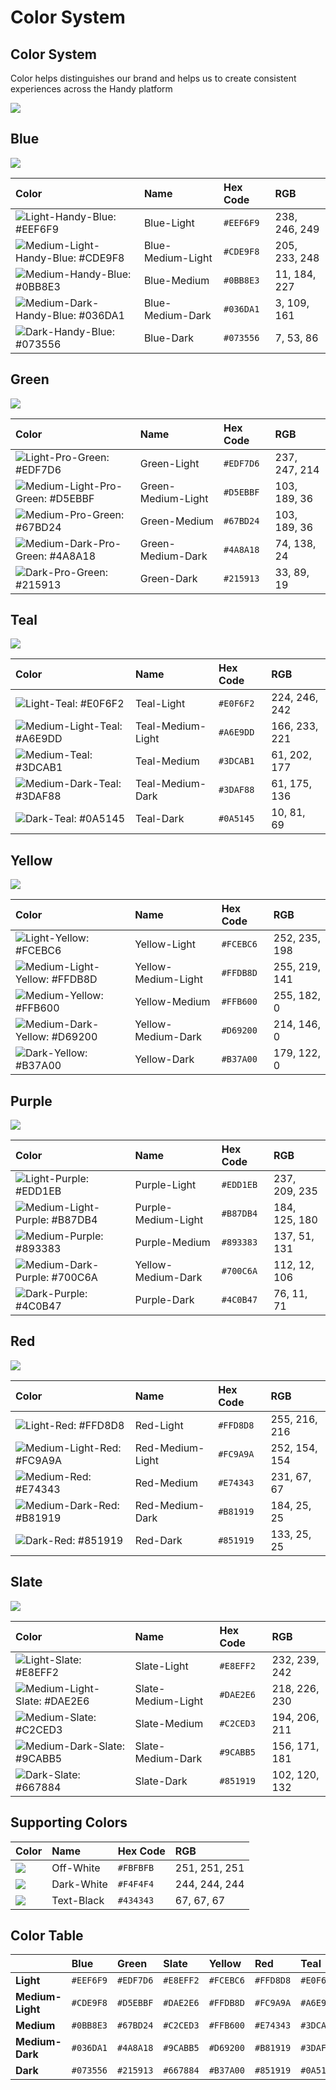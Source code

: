 # Color System

## Color System

Color helps distinguishes our brand and helps us to create consistent experiences across the Handy platform

![](../.gitbook/assets/overview.png)

## Blue

![](../.gitbook/assets/blue.png)

| Color | Name | Hex Code | RGB |
| :--- | :--- | :--- | :--- |
| ![Light-Handy-Blue: \#EEF6F9](../.gitbook/assets/light-handy-blue.png) | Blue-Light | `#EEF6F9` | 238, 246, 249 |
| ![Medium-Light-Handy-Blue: \#CDE9F8](../.gitbook/assets/medium-light-handy-blue.png) | Blue-Medium-Light | `#CDE9F8` | 205, 233, 248 |
| ![Medium-Handy-Blue: \#0BB8E3](../.gitbook/assets/medium-handy-blue.png) | Blue-Medium | `#0BB8E3` | 11, 184, 227 |
| ![Medium-Dark-Handy-Blue: \#036DA1](../.gitbook/assets/medium-dark-handy-blue.png) | Blue-Medium-Dark | `#036DA1` | 3, 109, 161 |
| ![Dark-Handy-Blue: \#073556](../.gitbook/assets/dark-handy-blue.png) | Blue-Dark | `#073556` | 7, 53, 86 |

## Green

![](../.gitbook/assets/green.png)

| Color | Name | Hex Code | RGB |
| :--- | :--- | :--- | :--- |
| ![Light-Pro-Green: \#EDF7D6](../.gitbook/assets/light-pro-green.png) | Green-Light | `#EDF7D6` | 237, 247, 214 |
| ![Medium-Light-Pro-Green: \#D5EBBF](../.gitbook/assets/medium-light-pro-green.png) | Green-Medium-Light | `#D5EBBF` | 103, 189, 36 |
| ![Medium-Pro-Green: \#67BD24](../.gitbook/assets/medium-pro-green.png) | Green-Medium | `#67BD24` | 103, 189, 36 |
| ![Medium-Dark-Pro-Green: \#4A8A18](../.gitbook/assets/medium-dark-pro-green.png) | Green-Medium-Dark | `#4A8A18` | 74, 138, 24 |
| ![Dark-Pro-Green: \#215913](../.gitbook/assets/dark-pro-green.png) | Green-Dark | `#215913` | 33, 89, 19 |

## Teal

![](../.gitbook/assets/teal.png)

| Color | Name | Hex Code | RGB |
| :--- | :--- | :--- | :--- |
| ![Light-Teal: \#E0F6F2](../.gitbook/assets/light-teal.png) | Teal-Light | `#E0F6F2` | 224, 246, 242 |
| ![Medium-Light-Teal: \#A6E9DD](../.gitbook/assets/medium-light-teal.png) | Teal-Medium-Light | `#A6E9DD` | 166, 233, 221 |
| ![Medium-Teal: \#3DCAB1](../.gitbook/assets/medium-teal.png) | Teal-Medium | `#3DCAB1` | 61, 202, 177 |
| ![Medium-Dark-Teal: \#3DAF88](../.gitbook/assets/medium-dark-teal.png) | Teal-Medium-Dark | `#3DAF88` | 61, 175, 136 |
| ![Dark-Teal: \#0A5145](../.gitbook/assets/dark-teal.png) | Teal-Dark | `#0A5145` | 10, 81, 69 |

## Yellow

![](../.gitbook/assets/yellow.png)

| Color | Name | Hex Code | RGB |
| :--- | :--- | :--- | :--- |
| ![Light-Yellow: \#FCEBC6](../.gitbook/assets/light-yellow.png) | Yellow-Light | `#FCEBC6` | 252, 235, 198 |
| ![Medium-Light-Yellow: \#FFDB8D](../.gitbook/assets/medium-light-yellow.png) | Yellow-Medium-Light | `#FFDB8D` | 255, 219, 141 |
| ![Medium-Yellow: \#FFB600](../.gitbook/assets/medium-yellow.png) | Yellow-Medium | `#FFB600` | 255, 182, 0 |
| ![Medium-Dark-Yellow: \#D69200](../.gitbook/assets/medium-dark-yellow.png) | Yellow-Medium-Dark | `#D69200` | 214, 146, 0 |
| ![Dark-Yellow: \#B37A00](../.gitbook/assets/dark-yellow.png) | Yellow-Dark | `#B37A00` | 179, 122, 0 |

## Purple

![](../.gitbook/assets/purple.png)

| Color | Name | Hex Code | RGB |
| :--- | :--- | :--- | :--- |
| ![Light-Purple: \#EDD1EB](../.gitbook/assets/light-purple.png) | Purple-Light | `#EDD1EB` | 237, 209, 235 |
| ![Medium-Light-Purple: \#B87DB4](../.gitbook/assets/medium-light-purple.png) | Purple-Medium-Light | `#B87DB4` | 184, 125, 180 |
| ![Medium-Purple: \#893383](../.gitbook/assets/medium-purple.png) | Purple-Medium | `#893383` | 137, 51, 131 |
| ![Medium-Dark-Purple: \#700C6A](../.gitbook/assets/medium-dark-purple.png) | Yellow-Medium-Dark | `#700C6A` | 112, 12, 106 |
| ![Dark-Purple: \#4C0B47](../.gitbook/assets/dark-purple.png) | Purple-Dark | `#4C0B47` | 76, 11, 71 |

## Red

![](../.gitbook/assets/red.png)

| Color | Name | Hex Code | RGB |
| :--- | :--- | :--- | :--- |
| ![Light-Red: \#FFD8D8](../.gitbook/assets/light-red.png) | Red-Light | `#FFD8D8` | 255, 216, 216 |
| ![Medium-Light-Red: \#FC9A9A](../.gitbook/assets/medium-light-red.png) | Red-Medium-Light | `#FC9A9A` | 252, 154, 154 |
| ![Medium-Red: \#E74343](../.gitbook/assets/medium-red.png) | Red-Medium | `#E74343` | 231, 67, 67 |
| ![Medium-Dark-Red: \#B81919](../.gitbook/assets/medium-dark-red.png) | Red-Medium-Dark | `#B81919` | 184, 25, 25 |
| ![Dark-Red: \#851919](../.gitbook/assets/dark-red.png) | Red-Dark | `#851919` | 133, 25, 25 |

## Slate

![](../.gitbook/assets/slate.png)

| Color | Name | Hex Code | RGB |
| :--- | :--- | :--- | :--- |
| ![Light-Slate: \#E8EFF2](../.gitbook/assets/light-slate.png) | Slate-Light | `#E8EFF2` | 232, 239, 242 |
| ![Medium-Light-Slate: \#DAE2E6](../.gitbook/assets/medium-light-slate.png) | Slate-Medium-Light | `#DAE2E6` | 218, 226, 230 |
| ![Medium-Slate: \#C2CED3](../.gitbook/assets/medium-slate.png) | Slate-Medium | `#C2CED3` | 194, 206, 211 |
| ![Medium-Dark-Slate: \#9CABB5](../.gitbook/assets/medium-dark-slate.png) | Slate-Medium-Dark | `#9CABB5` | 156, 171, 181 |
| ![Dark-Slate: \#667884](../.gitbook/assets/dark-slate.png) | Slate-Dark | `#851919` | 102, 120, 132 |

## Supporting Colors

| Color | Name | Hex Code | RGB |
| :--- | :--- | :--- | :--- |
| ![](../.gitbook/assets/image.png) | Off-White | `#FBFBFB` | 251, 251, 251 |
| ![](../.gitbook/assets/image%20%287%29.png) | Dark-White | `#F4F4F4` | 244, 244, 244 |
| ![](../.gitbook/assets/image%20%282%29.png) | Text-Black | `#434343` | 67, 67, 67 |

## Color Table

|  | Blue | Green | Slate | Yellow | Red | Teal | Purple |
| :--- | :--- | :--- | :--- | :--- | :--- | :--- | :--- |
| **Light** | `#EEF6F9` | `#EDF7D6` | `#E8EFF2` | `#FCEBC6` | `#FFD8D8` | `#E0F6F2` | `#EDD1EB` |
| **Medium-Light** | `#CDE9F8` | `#D5EBBF` | `#DAE2E6` | `#FFDB8D` | `#FC9A9A` | `#A6E9DD` | `#B87DB4` |
| **Medium** | `#0BB8E3` | `#67BD24` | `#C2CED3` | `#FFB600` | `#E74343` | `#3DCAB1` | `#893383` |
| **Medium-Dark** | `#036DA1` | `#4A8A18` | `#9CABB5` | `#D69200` | `#B81919` | `#3DAF88` | `#700C6A` |
| **Dark** | `#073556` | `#215913` | `#667884` | `#B37A00` | `#851919` | `#0A5145` | `#4C0B47` |

